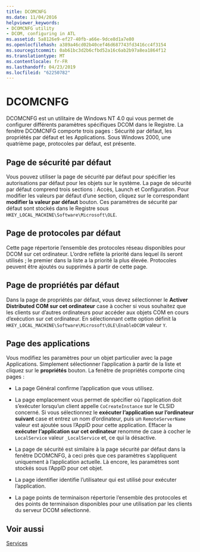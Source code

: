 ```yaml
---
title: DCOMCNFG
ms.date: 11/04/2016
helpviewer_keywords:
- DCOMCNFG utility
- DCOM, configuring in ATL
ms.assetid: 5a8126e9-ef27-40fb-a66e-9dce8d1a7e80
ms.openlocfilehash: a389a46cd02b40cef46d687743fd3416cc4f3154
ms.sourcegitcommit: 0ab61bc3d2b6cfbd52a16c6ab2b97a8ea1864f12
ms.translationtype: MT
ms.contentlocale: fr-FR
ms.lasthandoff: 04/23/2019
ms.locfileid: "62250782"
---
```

# <a name="dcomcnfg"></a>DCOMCNFG

DCOMCNFG est un utilitaire de Windows NT 4.0 qui vous permet de configurer différents paramètres spécifiques DCOM dans le Registre. La fenêtre DCOMCNFG comporte trois pages : Sécurité par défaut, les propriétés par défaut et les Applications. Sous Windows 2000, une quatrième page, protocoles par défaut, est présente.

## <a name="default-security-page"></a>Page de sécurité par défaut

Vous pouvez utiliser la page de sécurité par défaut pour spécifier les autorisations par défaut pour les objets sur le système. La page de sécurité par défaut comprend trois sections : Accès, Launch et Configuration. Pour modifier les valeurs par défaut d’une section, cliquez sur le correspondant **modifier la valeur par défaut** bouton. Ces paramètres de sécurité par défaut sont stockés dans le Registre sous `HKEY_LOCAL_MACHINE\Software\Microsoft\OLE`.

## <a name="default-protocols-page"></a>Page de protocoles par défaut

Cette page répertorie l’ensemble des protocoles réseau disponibles pour DCOM sur cet ordinateur. L’ordre reflète la priorité dans lequel ils seront utilisés ; le premier dans la liste a la priorité la plus élevée. Protocoles peuvent être ajoutés ou supprimés à partir de cette page.

## <a name="default-properties-page"></a>Page de propriétés par défaut

Dans la page de propriétés par défaut, vous devez sélectionner le **Activer Distributed COM sur cet ordinateur** case à cocher si vous souhaitez que les clients sur d’autres ordinateurs pour accéder aux objets COM en cours d’exécution sur cet ordinateur. En sélectionnant cette option définit la `HKEY_LOCAL_MACHINE\Software\Microsoft\OLE\EnableDCOM` valeur `Y`.

## <a name="applications-page"></a>Page des applications

Vous modifiez les paramètres pour un objet particulier avec la page Applications. Simplement sélectionner l’application à partir de la liste et cliquez sur le **propriétés** bouton. La fenêtre de propriétés comporte cinq pages :

- La page Général confirme l’application que vous utilisez.

- La page emplacement vous permet de spécifier où l’application doit s’exécuter lorsqu’un client appelle `CoCreateInstance` sur le CLSID concerné. Si vous sélectionnez le **exécuter l’application sur l’ordinateur suivant** case et entrez un nom d’ordinateur, puis un `RemoteServerName` valeur est ajoutée sous l’AppID pour cette application. Effacer la **exécuter l’application sur cet ordinateur** renomme de case à cocher le `LocalService` valeur `_LocalService` et, ce qui la désactive.

- La page de sécurité est similaire à la page sécurité par défaut dans la fenêtre DCOMCNFG, à ceci près que ces paramètres s’appliquent uniquement à l’application actuelle. Là encore, les paramètres sont stockés sous l’AppID pour cet objet.

- La page identifier identifie l’utilisateur qui est utilisé pour exécuter l’application.

- La page points de terminaison répertorie l’ensemble des protocoles et des points de terminaison disponibles pour une utilisation par les clients du serveur DCOM sélectionné.

## <a name="see-also"></a>Voir aussi

[Services](../atl/atl-services.md)
